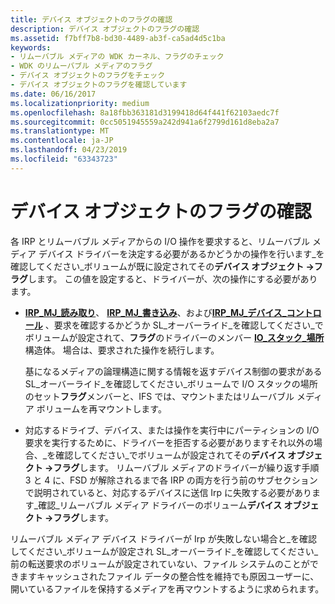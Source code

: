 ```yaml
---
title: デバイス オブジェクトのフラグの確認
description: デバイス オブジェクトのフラグの確認
ms.assetid: f7bff7b8-bd30-4489-ab3f-ca5ad4d5c1ba
keywords:
- リムーバブル メディアの WDK カーネル、フラグのチェック
- WDK のリムーバブル メディアのフラグ
- デバイス オブジェクトのフラグをチェック
- デバイス オブジェクトのフラグを確認しています
ms.date: 06/16/2017
ms.localizationpriority: medium
ms.openlocfilehash: 8a18fbb363181d3199418d64f441f62103aedc7f
ms.sourcegitcommit: 0cc5051945559a242d941a6f2799d161d8eba2a7
ms.translationtype: MT
ms.contentlocale: ja-JP
ms.lasthandoff: 04/23/2019
ms.locfileid: "63343723"
---
```

# <a name="checking-flags-in-the-device-object"></a>デバイス オブジェクトのフラグの確認





各 IRP とリムーバブル メディアからの I/O 操作を要求すると、リムーバブル メディア デバイス ドライバーを決定する必要があるかどうかの操作を行います\_を確認してください\_ボリュームが既に設定されてその**デバイス オブジェクト -&gt;フラグ**します。 この値を設定すると、ドライバーが、次の操作にする必要があります。

-   [ **IRP\_MJ\_読み取り**](https://msdn.microsoft.com/library/windows/hardware/ff550794)、 [ **IRP\_MJ\_書き込み**](https://msdn.microsoft.com/library/windows/hardware/ff550819)、および[**IRP\_MJ\_デバイス\_コントロール**](https://msdn.microsoft.com/library/windows/hardware/ff550744) 、要求を確認するかどうか SL\_オーバーライド\_を確認してください\_でボリュームが設定されて、**フラグ**のドライバーのメンバー [ **IO\_スタック\_場所**](https://msdn.microsoft.com/library/windows/hardware/ff550659)構造体。 場合は、要求された操作を続行します。

    基になるメディアの論理構造に関する情報を返すデバイス制御の要求がある SL\_オーバーライド\_を確認してください\_ボリュームで I/O スタックの場所のセット**フラグ**メンバーと、IFS では、マウントまたはリムーバブル メディア ボリュームを再マウントします。

-   対応するドライブ、デバイス、または操作を実行中にパーティションの I/O 要求を実行するために、ドライバーを拒否する必要がありますそれ以外の場合、\_を確認してください\_でボリュームが設定されてその**デバイス オブジェクト -&gt;フラグ**します。 リムーバブル メディアのドライバーが繰り返す手順 3 と 4 に、FSD が解除されるまで各 IRP の両方を行う前のサブセクションで説明されていると、対応するデバイスに送信 Irp に失敗する必要があります\_確認\_リムーバブル メディア ドライバーのボリューム**デバイス オブジェクト -&gt;フラグ**します。

リムーバブル メディア デバイス ドライバーが Irp が失敗しない場合と\_を確認してください\_ボリュームが設定され SL\_オーバーライド\_を確認してください\_前の転送要求のボリュームが設定されていない、ファイル システムのことができますキャッシュされたファイル データの整合性を維持でも原因ユーザーに、開いているファイルを保持するメディアを再マウントするように求められます。

 

 




